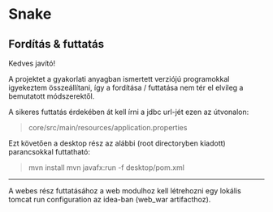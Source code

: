 # Snake

## Fordítás & futtatás

Kedves javító! 

A projektet a gyakorlati anyagban ismertett verziójú programokkal igyekeztem összeállítani,
így a fordítása / futtatása nem tér el elvileg a bemutatott módszerektől.

A sikeres futtatás érdekében át kell írni a jdbc url-jét ezen az útvonalon: 
> core/src/main/resources/application.properties

Ezt követően a desktop rész az alábbi (root directoryben kiadott) parancsokkal futtatható:
> mvn install
> mvn javafx:run -f desktop/pom.xml

---

A webes rész futtatásához a web modulhoz kell létrehozni egy lokális tomcat run
configuration az idea-ban (web_war artifacthoz).
